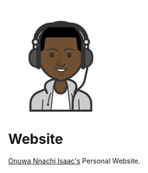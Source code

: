 <img src="./images/iamonuwa.png" align="middle">

# Website
[Onuwa Nnachi Isaac's](https://iamonuwa.github.io/) Personal Website.